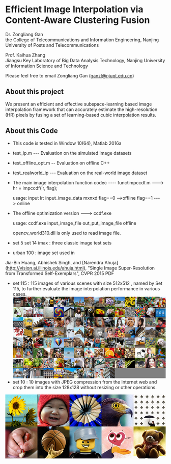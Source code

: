 # Efficient Image Interpolation via Content-Aware Clustering Fusion 
Dr.    Zongliang Gan  
the College of Telecommunications and Information Engineering, Nanjing University of Posts and Telecommunications

Prof.  Kaihua Zhang  
Jiangsu Key Laboratory of Big Data Analysis Technology, Nanjing University of Information Science and Technology

Please feel free to email Zongliang Gan (ganzl@njupt.edu.cn) 

## About this project
We present an efficient and effective subspace-learning based image interpolation framework that can accurately estimate the high-resolution (HR) pixels by fusing a set of learning-based  cubic interpolation results.

## About this Code
* This code is tested in Window 10(64), Matlab 2016a
* test_ip.m ---  Evaluation on the simulated image datasets
* test_offline_opt.m -- Evaluation on offline C++
* test_realworld_ip --- Evaluation on the real-world image dataset
* The main image interpolation function codec ---- func\impccdf.m  ---> hr = impccdf(lr, flag); 

  usage:  input lr: input_image_data mxnxd flag==0 -->offline flag==1 ---> online
* The offline optimization version ---> ccdf.exe  

  usage:  ccdf.exe  input_image_file out_put_image_file offline
  
  opencv_world310.dll is only used to read image file.
  
* set 5 set 14 imax : three classic image test sets
* urban 100 : image set used in

 Jia-Bin Huang, Abhishek Singh, and [Narendra Ahuja] (http://vision.ai.illinois.edu/ahuja.html), "Single Image Super-Resolution from   Transformed Self-Exemplars", CVPR 2015 PDF
 
* set 115 : 115 images of various scenes with size  512x512 , named by Set 115, to further evaluate the image interpolation performance in various cases.
![set 115](https://raw.githubusercontent.com/ganzongliang/image/master/set115.png)
* set 10 : 10 images with JPEG compression from the Internet web  and crop them into the size 128x128 without resizing or other operations.

![set 10](https://raw.githubusercontent.com/ganzongliang/image/master/set10.png)
